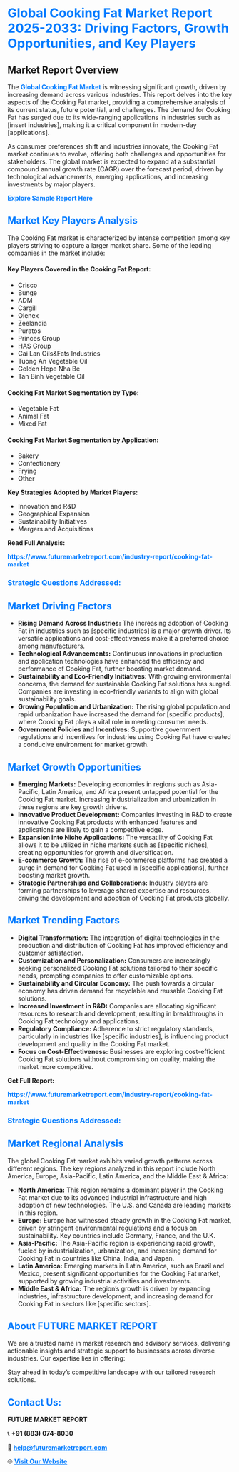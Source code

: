 <h1 style="color: #007BFF;">Global Cooking Fat Market Report 2025-2033: Driving Factors, Growth Opportunities, and Key Players</h1>

<section id="overview">
<h2>Market Report Overview</h2>
<p>The <a href="https://www.futuremarketreport.com/industry-report/cooking-fat-market" style="color: #007BFF; text-decoration: none;"><strong>Global Cooking Fat Market</strong></a> is witnessing significant growth, driven by increasing demand across various industries. This report delves into the key aspects of the Cooking Fat market, providing a comprehensive analysis of its current status, future potential, and challenges. The demand for Cooking Fat has surged due to its wide-ranging applications in industries such as [insert industries], making it a critical component in modern-day [applications].</p>
<p>As consumer preferences shift and industries innovate, the Cooking Fat market continues to evolve, offering both challenges and opportunities for stakeholders. The global market is expected to expand at a substantial compound annual growth rate (CAGR) over the forecast period, driven by technological advancements, emerging applications, and increasing investments by major players.</p>
</section>

<section id="overview">
<p><a href="https://www.futuremarketreport.com/request-sample/reportId=48966" style="color: #007BFF; text-decoration: none;"><strong>Explore Sample Report Here</strong></a></p>
</section>

<section id="key-players">
<h2 style="color: #007BFF;">Market Key Players Analysis</h2>
<p>The Cooking Fat market is characterized by intense competition among key players striving to capture a larger market share. Some of the leading companies in the market include:</p>
<h4>Key Players Covered in the Cooking Fat Report:</h4>
<ul><li>Crisco</li><li>Bunge</li><li>ADM</li><li>Cargill</li><li>Olenex</li><li>Zeelandia</li><li>Puratos</li><li>Princes Group</li><li>HAS Group</li><li>Cai Lan Oils&amp;Fats Industries</li><li>Tuong An Vegetable Oil</li><li>Golden Hope Nha Be</li><li>Tan Binh Vegetable Oil</li></ul>
<h4>Cooking Fat Market Segmentation by Type:</h4>
<ul><li>Vegetable Fat</li><li>Animal Fat</li><li>Mixed Fat</li></ul>

<h4>Cooking Fat Market Segmentation by Application:</h4>
<ul><li>Bakery</li><li>Confectionery</li><li>Frying</li><li>Other</li></ul>
<p><strong>Key Strategies Adopted by Market Players:</strong></p>
<ul>
<li>Innovation and R&D</li>
<li>Geographical Expansion</li>
<li>Sustainability Initiatives</li>
<li>Mergers and Acquisitions</li>
</ul>
</section>

<section>
<p><strong>Read Full Analysis: </strong></p><a href="https://www.futuremarketreport.com/industry-report/cooking-fat-market" style="color: #007BFF; text-decoration: none;"><strong>https://www.futuremarketreport.com/industry-report/cooking-fat-market</strong></a>
<h3 style="color: #007BFF;">Strategic Questions Addressed:</h3>
</section>

<section id="driving-factors">
<h2 style="color: #007BFF;">Market Driving Factors</h2>
<ul>
<li><strong>Rising Demand Across Industries:</strong> The increasing adoption of Cooking Fat in industries such as [specific industries] is a major growth driver. Its versatile applications and cost-effectiveness make it a preferred choice among manufacturers.</li>
<li><strong>Technological Advancements:</strong> Continuous innovations in production and application technologies have enhanced the efficiency and performance of Cooking Fat, further boosting market demand.</li>
<li><strong>Sustainability and Eco-Friendly Initiatives:</strong> With growing environmental concerns, the demand for sustainable Cooking Fat solutions has surged. Companies are investing in eco-friendly variants to align with global sustainability goals.</li>
<li><strong>Growing Population and Urbanization:</strong> The rising global population and rapid urbanization have increased the demand for [specific products], where Cooking Fat plays a vital role in meeting consumer needs.</li>
<li><strong>Government Policies and Incentives:</strong> Supportive government regulations and incentives for industries using Cooking Fat have created a conducive environment for market growth.</li>
</ul>
</section>

<section id="growth-opportunities">
<h2 style="color: #007BFF;">Market Growth Opportunities</h2>
<ul>
<li><strong>Emerging Markets:</strong> Developing economies in regions such as Asia-Pacific, Latin America, and Africa present untapped potential for the Cooking Fat market. Increasing industrialization and urbanization in these regions are key growth drivers.</li>
<li><strong>Innovative Product Development:</strong> Companies investing in R&D to create innovative Cooking Fat products with enhanced features and applications are likely to gain a competitive edge.</li>
<li><strong>Expansion into Niche Applications:</strong> The versatility of Cooking Fat allows it to be utilized in niche markets such as [specific niches], creating opportunities for growth and diversification.</li>
<li><strong>E-commerce Growth:</strong> The rise of e-commerce platforms has created a surge in demand for Cooking Fat used in [specific applications], further boosting market growth.</li>
<li><strong>Strategic Partnerships and Collaborations:</strong> Industry players are forming partnerships to leverage shared expertise and resources, driving the development and adoption of Cooking Fat products globally.</li>
</ul>
</section>

<section id="trending-factors">
<h2 style="color: #007BFF;">Market Trending Factors</h2>
<ul>
<li><strong>Digital Transformation:</strong> The integration of digital technologies in the production and distribution of Cooking Fat has improved efficiency and customer satisfaction.</li>
<li><strong>Customization and Personalization:</strong> Consumers are increasingly seeking personalized Cooking Fat solutions tailored to their specific needs, prompting companies to offer customizable options.</li>
<li><strong>Sustainability and Circular Economy:</strong> The push towards a circular economy has driven demand for recyclable and reusable Cooking Fat solutions.</li>
<li><strong>Increased Investment in R&D:</strong> Companies are allocating significant resources to research and development, resulting in breakthroughs in Cooking Fat technology and applications.</li>
<li><strong>Regulatory Compliance:</strong> Adherence to strict regulatory standards, particularly in industries like [specific industries], is influencing product development and quality in the Cooking Fat market.</li>
<li><strong>Focus on Cost-Effectiveness:</strong> Businesses are exploring cost-efficient Cooking Fat solutions without compromising on quality, making the market more competitive.</li>
</ul>
</section>

<section>
<p><strong>Get Full Report: </strong></p><a href="https://www.futuremarketreport.com/industry-report/cooking-fat-market" style="color: #007BFF; text-decoration: none;"><strong>https://www.futuremarketreport.com/industry-report/cooking-fat-market</strong></a>
<h3 style="color: #007BFF;">Strategic Questions Addressed:</h3>
</section>


<section id="regional-analysis">
<h2 style="color: #007BFF;">Market Regional Analysis</h2>
<p>The global Cooking Fat market exhibits varied growth patterns across different regions. The key regions analyzed in this report include North America, Europe, Asia-Pacific, Latin America, and the Middle East & Africa:</p>
<ul>
<li><strong>North America:</strong> This region remains a dominant player in the Cooking Fat market due to its advanced industrial infrastructure and high adoption of new technologies. The U.S. and Canada are leading markets in this region.</li>
<li><strong>Europe:</strong> Europe has witnessed steady growth in the Cooking Fat market, driven by stringent environmental regulations and a focus on sustainability. Key countries include Germany, France, and the U.K.</li>
<li><strong>Asia-Pacific:</strong> The Asia-Pacific region is experiencing rapid growth, fueled by industrialization, urbanization, and increasing demand for Cooking Fat in countries like China, India, and Japan.</li>
<li><strong>Latin America:</strong> Emerging markets in Latin America, such as Brazil and Mexico, present significant opportunities for the Cooking Fat market, supported by growing industrial activities and investments.</li>
<li><strong>Middle East & Africa:</strong> The region’s growth is driven by expanding industries, infrastructure development, and increasing demand for Cooking Fat in sectors like [specific sectors].</li>
</ul>
</section>

<footer>
<h2 style="color: #007BFF;">About FUTURE MARKET REPORT</h2>
<p>We are a trusted name in market research and advisory services, delivering actionable insights and strategic support to businesses across diverse industries. Our expertise lies in offering:</p>

<p>Stay ahead in today’s competitive landscape with our tailored research solutions.</p>

<h2 style="color: #007BFF;">Contact Us:</h2>
<p><strong>FUTURE MARKET REPORT</strong></p>
<p>📞 <strong>+91 (883) 074-8030</strong></p>
<p>📧 <strong><a href="mailto:help@futuremarketreport.com" style="color: #007BFF;">help@futuremarketreport.com</a></strong></p>
<p>🌐 <strong><a href="https://www.futuremarketreport.com/" style="color: #007BFF;">Visit Our Website</a></strong></p>
</footer>